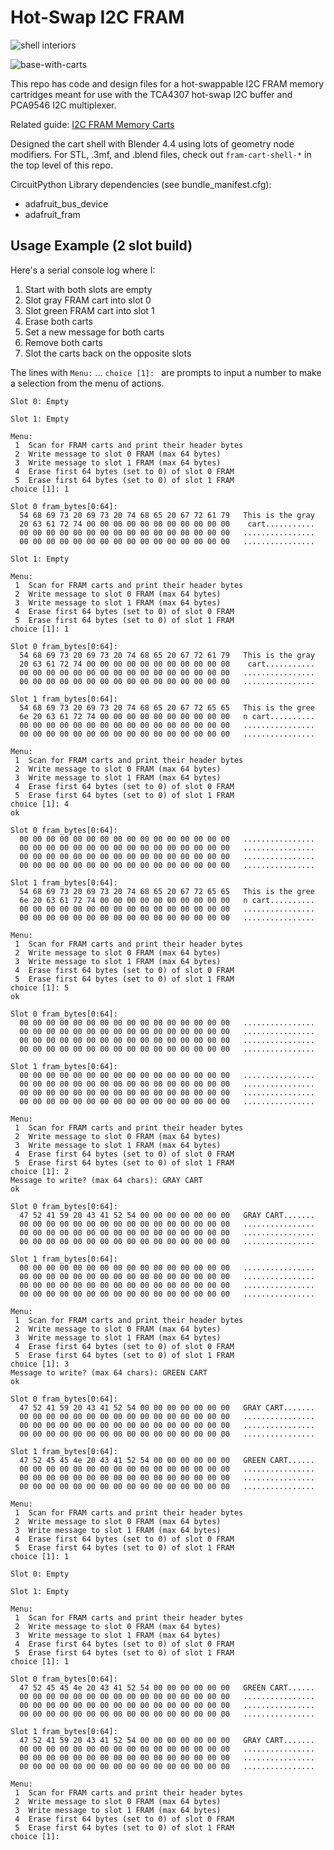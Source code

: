 <!-- SPDX-License-Identifier: MIT -->
<!-- SPDX-FileCopyrightText: Copyright 2025 Sam Blenny -->
# Hot-Swap I2C FRAM

![shell interiors](shell-interiors.jpeg)

![base-with-carts](base-with-carts.jpeg)

This repo has code and design files for a hot-swappable I2C FRAM memory
cartridges meant for use with the TCA4307 hot-swap I2C buffer and PCA9546 I2C
multiplexer.

Related guide:
[I2C FRAM Memory Carts](https://adafruit-playground.com/u/SamBlenny/pages/i2c-fram-memory-carts)

Designed the cart shell with Blender 4.4 using lots of geometry node modifiers.
For STL, .3mf, and .blend files, check out `fram-cart-shell-*` in the top level
of this repo.

CircuitPython Library dependencies (see bundle_manifest.cfg):
- adafruit_bus_device
- adafruit_fram


## Usage Example (2 slot build)

Here's a serial console log where I:

1. Start with both slots are empty
2. Slot gray FRAM cart into slot 0
3. Slot green FRAM cart into slot 1
4. Erase both carts
5. Set a new message for both carts
6. Remove both carts
7. Slot the carts back on the opposite slots

The lines with `Menu:` ... `choice [1]: ` are prompts to input a number to
make a selection from the menu of actions.

```
Slot 0: Empty

Slot 1: Empty

Menu:
 1  Scan for FRAM carts and print their header bytes
 2  Write message to slot 0 FRAM (max 64 bytes)
 3  Write message to slot 1 FRAM (max 64 bytes)
 4  Erase first 64 bytes (set to 0) of slot 0 FRAM
 5  Erase first 64 bytes (set to 0) of slot 1 FRAM
choice [1]: 1

Slot 0 fram_bytes[0:64]:
  54 68 69 73 20 69 73 20 74 68 65 20 67 72 61 79   This is the gray
  20 63 61 72 74 00 00 00 00 00 00 00 00 00 00 00    cart...........
  00 00 00 00 00 00 00 00 00 00 00 00 00 00 00 00   ................
  00 00 00 00 00 00 00 00 00 00 00 00 00 00 00 00   ................

Slot 1: Empty

Menu:
 1  Scan for FRAM carts and print their header bytes
 2  Write message to slot 0 FRAM (max 64 bytes)
 3  Write message to slot 1 FRAM (max 64 bytes)
 4  Erase first 64 bytes (set to 0) of slot 0 FRAM
 5  Erase first 64 bytes (set to 0) of slot 1 FRAM
choice [1]: 1

Slot 0 fram_bytes[0:64]:
  54 68 69 73 20 69 73 20 74 68 65 20 67 72 61 79   This is the gray
  20 63 61 72 74 00 00 00 00 00 00 00 00 00 00 00    cart...........
  00 00 00 00 00 00 00 00 00 00 00 00 00 00 00 00   ................
  00 00 00 00 00 00 00 00 00 00 00 00 00 00 00 00   ................

Slot 1 fram_bytes[0:64]:
  54 68 69 73 20 69 73 20 74 68 65 20 67 72 65 65   This is the gree
  6e 20 63 61 72 74 00 00 00 00 00 00 00 00 00 00   n cart..........
  00 00 00 00 00 00 00 00 00 00 00 00 00 00 00 00   ................
  00 00 00 00 00 00 00 00 00 00 00 00 00 00 00 00   ................

Menu:
 1  Scan for FRAM carts and print their header bytes
 2  Write message to slot 0 FRAM (max 64 bytes)
 3  Write message to slot 1 FRAM (max 64 bytes)
 4  Erase first 64 bytes (set to 0) of slot 0 FRAM
 5  Erase first 64 bytes (set to 0) of slot 1 FRAM
choice [1]: 4
ok

Slot 0 fram_bytes[0:64]:
  00 00 00 00 00 00 00 00 00 00 00 00 00 00 00 00   ................
  00 00 00 00 00 00 00 00 00 00 00 00 00 00 00 00   ................
  00 00 00 00 00 00 00 00 00 00 00 00 00 00 00 00   ................
  00 00 00 00 00 00 00 00 00 00 00 00 00 00 00 00   ................

Slot 1 fram_bytes[0:64]:
  54 68 69 73 20 69 73 20 74 68 65 20 67 72 65 65   This is the gree
  6e 20 63 61 72 74 00 00 00 00 00 00 00 00 00 00   n cart..........
  00 00 00 00 00 00 00 00 00 00 00 00 00 00 00 00   ................
  00 00 00 00 00 00 00 00 00 00 00 00 00 00 00 00   ................

Menu:
 1  Scan for FRAM carts and print their header bytes
 2  Write message to slot 0 FRAM (max 64 bytes)
 3  Write message to slot 1 FRAM (max 64 bytes)
 4  Erase first 64 bytes (set to 0) of slot 0 FRAM
 5  Erase first 64 bytes (set to 0) of slot 1 FRAM
choice [1]: 5
ok

Slot 0 fram_bytes[0:64]:
  00 00 00 00 00 00 00 00 00 00 00 00 00 00 00 00   ................
  00 00 00 00 00 00 00 00 00 00 00 00 00 00 00 00   ................
  00 00 00 00 00 00 00 00 00 00 00 00 00 00 00 00   ................
  00 00 00 00 00 00 00 00 00 00 00 00 00 00 00 00   ................

Slot 1 fram_bytes[0:64]:
  00 00 00 00 00 00 00 00 00 00 00 00 00 00 00 00   ................
  00 00 00 00 00 00 00 00 00 00 00 00 00 00 00 00   ................
  00 00 00 00 00 00 00 00 00 00 00 00 00 00 00 00   ................
  00 00 00 00 00 00 00 00 00 00 00 00 00 00 00 00   ................

Menu:
 1  Scan for FRAM carts and print their header bytes
 2  Write message to slot 0 FRAM (max 64 bytes)
 3  Write message to slot 1 FRAM (max 64 bytes)
 4  Erase first 64 bytes (set to 0) of slot 0 FRAM
 5  Erase first 64 bytes (set to 0) of slot 1 FRAM
choice [1]: 2
Message to write? (max 64 chars): GRAY CART
ok

Slot 0 fram_bytes[0:64]:
  47 52 41 59 20 43 41 52 54 00 00 00 00 00 00 00   GRAY CART.......
  00 00 00 00 00 00 00 00 00 00 00 00 00 00 00 00   ................
  00 00 00 00 00 00 00 00 00 00 00 00 00 00 00 00   ................
  00 00 00 00 00 00 00 00 00 00 00 00 00 00 00 00   ................

Slot 1 fram_bytes[0:64]:
  00 00 00 00 00 00 00 00 00 00 00 00 00 00 00 00   ................
  00 00 00 00 00 00 00 00 00 00 00 00 00 00 00 00   ................
  00 00 00 00 00 00 00 00 00 00 00 00 00 00 00 00   ................
  00 00 00 00 00 00 00 00 00 00 00 00 00 00 00 00   ................

Menu:
 1  Scan for FRAM carts and print their header bytes
 2  Write message to slot 0 FRAM (max 64 bytes)
 3  Write message to slot 1 FRAM (max 64 bytes)
 4  Erase first 64 bytes (set to 0) of slot 0 FRAM
 5  Erase first 64 bytes (set to 0) of slot 1 FRAM
choice [1]: 3
Message to write? (max 64 chars): GREEN CART
ok

Slot 0 fram_bytes[0:64]:
  47 52 41 59 20 43 41 52 54 00 00 00 00 00 00 00   GRAY CART.......
  00 00 00 00 00 00 00 00 00 00 00 00 00 00 00 00   ................
  00 00 00 00 00 00 00 00 00 00 00 00 00 00 00 00   ................
  00 00 00 00 00 00 00 00 00 00 00 00 00 00 00 00   ................

Slot 1 fram_bytes[0:64]:
  47 52 45 45 4e 20 43 41 52 54 00 00 00 00 00 00   GREEN CART......
  00 00 00 00 00 00 00 00 00 00 00 00 00 00 00 00   ................
  00 00 00 00 00 00 00 00 00 00 00 00 00 00 00 00   ................
  00 00 00 00 00 00 00 00 00 00 00 00 00 00 00 00   ................

Menu:
 1  Scan for FRAM carts and print their header bytes
 2  Write message to slot 0 FRAM (max 64 bytes)
 3  Write message to slot 1 FRAM (max 64 bytes)
 4  Erase first 64 bytes (set to 0) of slot 0 FRAM
 5  Erase first 64 bytes (set to 0) of slot 1 FRAM
choice [1]: 1

Slot 0: Empty

Slot 1: Empty

Menu:
 1  Scan for FRAM carts and print their header bytes
 2  Write message to slot 0 FRAM (max 64 bytes)
 3  Write message to slot 1 FRAM (max 64 bytes)
 4  Erase first 64 bytes (set to 0) of slot 0 FRAM
 5  Erase first 64 bytes (set to 0) of slot 1 FRAM
choice [1]: 1

Slot 0 fram_bytes[0:64]:
  47 52 45 45 4e 20 43 41 52 54 00 00 00 00 00 00   GREEN CART......
  00 00 00 00 00 00 00 00 00 00 00 00 00 00 00 00   ................
  00 00 00 00 00 00 00 00 00 00 00 00 00 00 00 00   ................
  00 00 00 00 00 00 00 00 00 00 00 00 00 00 00 00   ................

Slot 1 fram_bytes[0:64]:
  47 52 41 59 20 43 41 52 54 00 00 00 00 00 00 00   GRAY CART.......
  00 00 00 00 00 00 00 00 00 00 00 00 00 00 00 00   ................
  00 00 00 00 00 00 00 00 00 00 00 00 00 00 00 00   ................
  00 00 00 00 00 00 00 00 00 00 00 00 00 00 00 00   ................

Menu:
 1  Scan for FRAM carts and print their header bytes
 2  Write message to slot 0 FRAM (max 64 bytes)
 3  Write message to slot 1 FRAM (max 64 bytes)
 4  Erase first 64 bytes (set to 0) of slot 0 FRAM
 5  Erase first 64 bytes (set to 0) of slot 1 FRAM
choice [1]:
```
